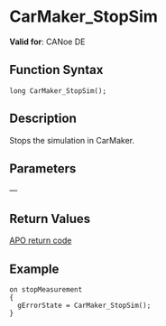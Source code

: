 # CarMaker_StopSim

**Valid for**: CANoe DE

## Function Syntax

```plaintext
long CarMaker_StopSim();
```

## Description

Stops the simulation in CarMaker.

## Parameters

—

## Return Values

[APO return code](../CAPLfunctionsCarMakerReturnCodes.md)

## Example

```plaintext
on stopMeasurement
{
  gErrorState = CarMaker_StopSim();
}
```
